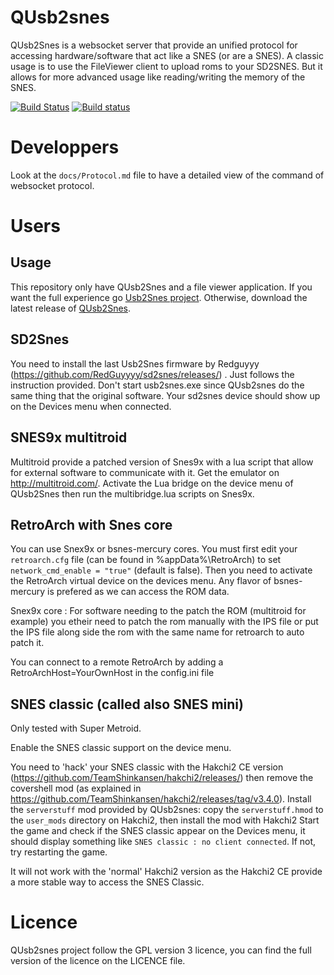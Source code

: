 # QUsb2snes

QUsb2Snes is a websocket server that provide an unified protocol for accessing hardware/software that act like a SNES (or are a SNES). A classic usage is to use the FileViewer client to upload roms to your SD2SNES.
But it allows for more advanced usage like reading/writing the memory of the SNES.

[![Build Status](https://travis-ci.com/Skarsnik/QUsb2snes.svg?branch=master)](https://travis-ci.com/Skarsnik/QUsb2snes)
[![Build status](https://ci.appveyor.com/api/projects/status/r8t2hpt21ux5r7mi/branch/master?svg=true)](https://ci.appveyor.com/project/Skarsnik/qusb2snes/branch/master)

# Developpers

Look at the `docs/Protocol.md` file to have a detailed view of the command of websocket protocol.

# Users

## Usage

This repository only have QUsb2Snes and a file viewer application. If you want the full experience go [Usb2Snes project](https://github.com/usb2snes/usb2snes/releases).
Otherwise, download the latest release of [QUsb2Snes](https://github.com/Skarsnik/QUsb2snes/releases).

## SD2Snes

You need to install the last Usb2Snes firmware by Redguyyy (https://github.com/RedGuyyyy/sd2snes/releases/) . Just follows the instruction provided. Don't start usb2snes.exe since QUsb2snes do the same thing that the original software. Your sd2snes device should show up on the Devices menu when connected.

## SNES9x multitroid

Multitroid provide a patched version of Snes9x with a lua script that allow for external software to communicate with it. Get the emulator on http://multitroid.com/. Activate the Lua bridge on the device menu of QUsb2Snes then run the multibridge.lua scripts on Snes9x.

## RetroArch with Snes core

You can use Snex9x or bsnes-mercury cores. You must first edit your `retroarch.cfg` file (can be found in %appData%\RetroArch) to set `network_cmd_enable = "true"` (default is false). Then you need to activate the RetroArch virtual device on the devices menu. Any flavor of bsnes-mercury is prefered as we can access the ROM data.

Snex9x core : For software needing to the patch the ROM (multitroid for example) you etheir need to patch the rom manually with the IPS file or put the IPS file along side the rom with the same name for retroarch to auto patch it.

You can connect to a remote RetroArch by adding a RetroArchHost=YourOwnHost in the config.ini file


## SNES classic (called also SNES mini)

Only tested with Super Metroid.

Enable the SNES classic support on the device menu.

You need to 'hack' your SNES classic with the Hakchi2 CE version (https://github.com/TeamShinkansen/hakchi2/releases/) then remove the covershell mod (as explained in https://github.com/TeamShinkansen/hakchi2/releases/tag/v3.4.0). Install the `serverstuff` mod provided by QUsb2snes: copy the `serverstuff.hmod` to the `user_mods` directory on Hakchi2, then install the mod with Hakchi2
Start the game and check if the SNES classic appear on the Devices menu, it should display something like `SNES classic : no client connected`. If not, try restarting the game.

It will not work with the 'normal' Hakchi2 version as the Hakchi2 CE provide a more stable way to access the SNES Classic.

# Licence

QUsb2snes project follow the GPL version 3 licence, you can find the full version of the licence on the LICENCE file.
